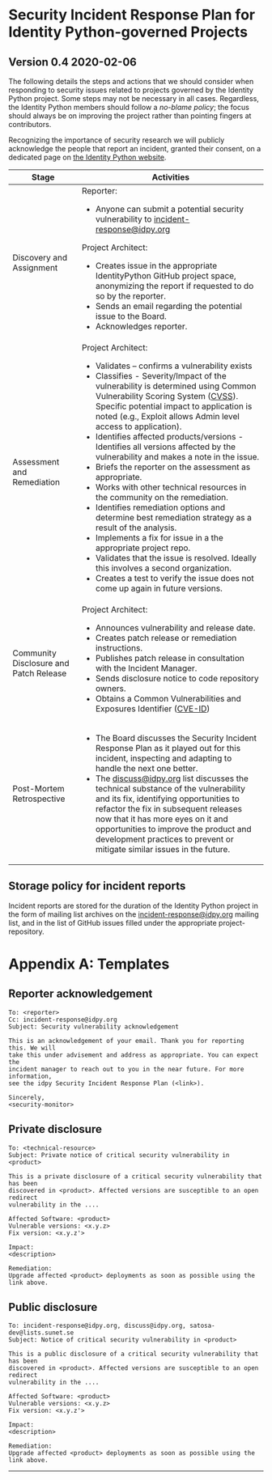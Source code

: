 # Security Incident Response Plan for Identity Python-governed Projects

## Version 0.4 2020-02-06

The following details the steps and actions that we should consider when
responding to security issues related to projects governed by the Identity
Python project. Some steps may not be necessary in all cases. Regardless, the
Identity Python members should follow a _no-blame policy_; the focus should
always be on improving the project rather than pointing fingers at
contributors.

Recognizing the importance of security research
we will publicly acknowledge the people that report an incident, granted their consent,
on a dedicated page on [the Identity Python website][idpyweb].

| Stage | Activities |
| ----- | ---------- |
| Discovery and Assignment | Reporter: <ul> <li>Anyone can submit a potential security vulnerability to <incident-response@idpy.org> </li></ul>Project Architect:<ul><li>Creates issue in the appropriate IdentityPython GitHub project space, anonymizing the report if requested to do so by the reporter.</li><li>Sends an email regarding the potential issue to the Board.</li><li>Acknowledges reporter.</li></ul> |
| Assessment and Remediation | Project Architect:<ul><li>Validates – confirms a vulnerability exists</li><li>Classifies - Severity/Impact of the vulnerability is determined using Common Vulnerability Scoring System ([CVSS]). Specific potential impact to application is noted (e.g., Exploit allows Admin level access to application).</li><li>Identifies affected products/versions - Identifies all versions affected by the vulnerability and makes a note in the issue.</li><li>Briefs the reporter on the assessment as appropriate.</li><li>Works with other technical resources in the community on the remediation.</li><li>Identifies remediation options and determine best remediation strategy as a result of the analysis.</li><li>Implements a fix for issue in a the appropriate project repo.</li><li>Validates that the issue is resolved. Ideally this involves a second organization.</li><li>Creates a test to verify the issue does not come up again in future versions.</li></ul>|
| Community Disclosure and Patch Release | Project Architect:<ul><li>Announces vulnerability and release date.</li><li>Creates patch release or remediation instructions.</li><li>Publishes patch release in consultation with the Incident Manager.</li><li>Sends disclosure notice to code repository owners.</li><li>Obtains a Common Vulnerabilities and Exposures Identifier ([CVE-ID])</li></ul> |
| Post-Mortem Retrospective | <ul><li>The Board discusses the Security Incident Response Plan as it played out for this incident, inspecting and adapting to handle the next one better.</li><li>The <discuss@idpy.org> list discusses the technical substance of the vulnerability and its fix, identifying opportunities to refactor the fix in subsequent releases now that it has more eyes on it and opportunities to improve the product and development practices to prevent or mitigate similar issues in the future.</li></ul> |

## Storage policy for incident reports

Incident reports are stored for the duration of the Identity Python project
in the form of mailing list archives on the <incident-response@idpy.org> mailing list,
and in the list of GitHub issues filled under the appropriate project-repository.

# Appendix A: Templates

## Reporter acknowledgement

```
To: <reporter>
Cc: incident-response@idpy.org
Subject: Security vulnerability acknowledgement

This is an acknowledgement of your email. Thank you for reporting this. We will
take this under advisement and address as appropriate. You can expect the
incident manager to reach out to you in the near future. For more information,
see the idpy Security Incident Response Plan (<link>).

Sincerely,
<security-monitor>
```

## Private disclosure

```
To: <technical-resource>
Subject: Private notice of critical security vulnerability in <product>

This is a private disclosure of a critical security vulnerability that has been
discovered in <product>. Affected versions are susceptible to an open redirect
vulnerability in the ....

Affected Software: <product>
Vulnerable versions: <x.y.z>
Fix version: <x.y.z'>

Impact:
<description>

Remediation:
Upgrade affected <product> deployments as soon as possible using the link above.
```

## Public disclosure

```
To: incident-response@idpy.org, discuss@idpy.org, satosa-dev@lists.sunet.se
Subject: Notice of critical security vulnerability in <product>

This is a public disclosure of a critical security vulnerability that has been
discovered in <product>. Affected versions are susceptible to an open redirect
vulnerability in the ....

Affected Software: <product>
Vulnerable versions: <x.y.z>
Fix version: <x.y.z'>

Impact:
<description>

Remediation:
Upgrade affected <product> deployments as soon as possible using the link above.
```

---

  [idpyweb]: https://idpy.org
  [CVE-ID]: http://iwantacve.org/
  [CVSS]: http://nvd.nist.gov/cvss.cfm
